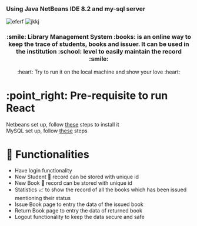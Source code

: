 <h3>Using Java NetBeans IDE 8.2 and my-sql server</h3>

![eferf](https://github.com/sejal175/Library-Management-System/assets/56756275/e8578b9d-0c32-4e2c-bd72-71c18b764bd6)
![jkkj](https://github.com/sejal175/Library-Management-System/assets/56756275/0ecf03ac-844c-434d-b1d0-5528877edc2b)

<h3 align=center> :smile: <strong>Library Management System :books: </strong> is an online way to keep the trace of students, books and issuer. It can be used in the institution :school: level to easily maintain the record :smile: </h3>
<p align=center> :heart: Try to run it on the local machine and show your love :heart:</p>


<h1> :point_right: Pre-requisite to run React </h1>

Netbeans set up, follow [these](https://www3.ntu.edu.sg/home/ehchua/programming/howto/netbeans_howto.html) steps to install it<br>
MySQL set up, follow [these](https://www.geeksforgeeks.org/how-to-install-mysql-on-macos/) steps

# :blue_book: Functionalities

* Have login functionality
* New Student :girl: record can be stored with unique id
* New Book :notebook_with_decorative_cover: record can be stored with unique id
* Statistics :chart_with_upwards_trend: to show the record of all the books which has been issued mentioning their status
* Issue Book page to entry the data of the issued book
* Return Book page to entry the data of returned book
* Logout functionality to keep the data secure and safe
